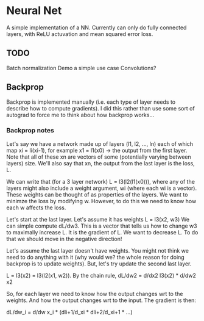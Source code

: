 # Neural Net

A simple implementation of a NN. Currently can only do fully connected layers, with ReLU actuvation and mean squared error loss.

## TODO

Batch normalization
Demo a simple use case
Convolutions?

## Backprop

Backprop is implemented manually (i.e. each type of layer needs to describe how to compute gradients). I did this rather than use some sort of autograd to force me to think about how backprop works...

### Backprop notes

Let's say we have a network made up of layers (l1, l2, ..., ln) each of which map xi = li(xi-1), for example x1 = l1(x0) -> the output from the first layer.
Note that all of these xn are vectors of some (potentially varying between layers) size.
We'll also say that xn, the output from the last layer is the loss, L.

We can write that (for a 3 layer network) L = l3(l2(l1(x0))), where any of the layers might also include a weight argument, wi (where each wi is a vector). These weights can be thought of as properties of the layers.
We want to minimze the loss by modifying w. However, to do this we need to know how each w affects the loss.

Let's start at the last layer. Let's assume it has weights
L = l3(x2, w3)
We can simple compute dL/dw3. This is a vector that tells us how to change w3 to maximally increase L. It is the gradient of L.
We want to decrease L. To do that we should move in the negative direction!

Let's assume the last layer doesn't have weights. You might not think we need to do anything with it (why would we? the whole reason for doing backprop is to update weights). But, let's try update the second last layer.

L = l3(x2) = l3(l2(x1, w2)).
By the chain rule, dL/dw2 = d/dx2 l3(x2) * d/dw2 x2

So, for each layer we need to know how the output changes wrt to the weights.
And how the output changes wrt to the input.
The gradient is then:

dL/dw_i = d/dw x_i * (dli+1/d_xi * dli+2/d_xi+1 * ...)
